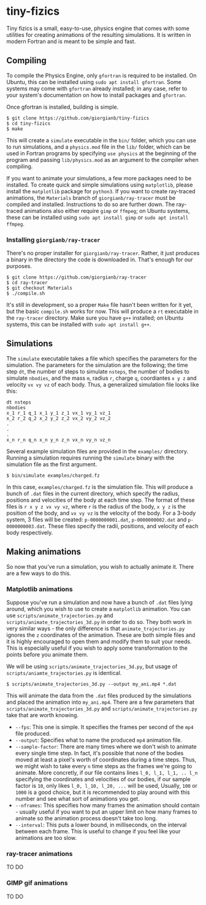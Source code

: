 # tiny-fizics
Tiny fizics is a small, easy-to-use, physics engine that comes with some utilities for creating animations of the resulting simulations. It is written in modern Fortran and is meant to be simple and fast.

## Compiling
To compile the Physics Engine, only `gfortran` is required to be installed. On Ubuntu, this can be installed using `sudo apt install gfortran`. Some systems may come with `gfortran` already installed; in any case, refer to your system's documentation on how to install packages and `gfortran`.

Once gfortran is installed, building is simple.

```
$ git clone https://github.com/giorgianb/tiny-fizics
$ cd tiny-fizics
$ make
```

This will create a `simulate` executable in the `bin/` folder, which you can use to run simulations, and a `physics.mod` file in the `lib/` folder, which can be used in Fortran programs by specifying `use physics` at the beginning of the program and passing `lib/physics.mod` as an argument to the compiler when compiling.

If you want to animate your simulations, a few more packages need to be installed. To create quick and simple simulations using `matplotlib`, please install the `matplotlib` package for `python3`. If you want to create ray-traced animations, the `Materials` branch of `giorgianb/ray-tracer` must be compiled and installed. Instructions to do so are further down. The ray-traced animations also either require `gimp` or `ffmpeg`; on Ubuntu systems, these can be installed using `sudo apt install gimp` or `sudo apt install ffmpeg`.

### Installing `giorgianb/ray-tracer`

There's no proper installer for `giorgianb/ray-tracer`. Rather, it just produces a binary in the directory the code is downloaded in. That's enough for our purposes. 

```
$ git clone https://github.com/giorgianb/ray-tracer
$ cd ray-tracer
$ git checkout Materials
$ ./compile.sh
```

It's still in development, so a proper `Make` file hasn't been written for it yet, but the basic `compile.sh` works for now. This will produce a `rt` executable in the `ray-tracer` directory. Make sure you have `g++` installed; on Ubuntu systems, this can be installed with `sudo apt install g++`.

## Simulations
The `simulate` executable takes a file which specifies the parameters for the simulation. The parameters for the simulation are the following; the time step `dt`, the number of steps to simulate `nsteps`, the number of bodies to simulate `nbodies`, and the mass `m`, radius `r`, charge `q`, coordiantes `x y z` and velocity `vx vy vz` of each body. Thus, a generalized simulation file looks like this:
```
dt nsteps
nbodies
x_1 r_1 q_1 x_1 y_1 z_1 vx_1 vy_1 vz_1
x_2 r_2 q_2 x_2 y_2 z_2 vx_2 vy_2 vz_2
.
.
.
x_n r_n q_n x_n y_n z_n vx_n vy_n vz_n
```

Several example simulation files are provided in the `examples/` directory. Running a simulation requires running the `simulate` binary with the simulation file as the first argument.
```
$ bin/simulate examples/charged.fz
```

In this case, `examples/charged.fz` is the simulation file. This will produce a bunch of `.dat` files in the current directory, which specify the radius, positions and velocities of the body at each time step. The format of these files is `r x y z vx vy vz`, where `r` is the radius of the body, `x y z` is the position of the body, and `vx vy vz` is the velocity of the body. For a 3-body system, 3 files will be created: `p-0000000001.dat`, `p-0000000002.dat` and `p-0000000003.dat`. These files specify the radii, positions, and velocity of each body respectively. 

## Making animations
So now that you've run a simulation, you wish to actually animate it. There are a few ways to do this.

### Matplotlib animations
Suppose you've run a simulation and now have a bunch of `.dat` files lying around, which you wish to use to create a `matplotlib` animation. You can use `scripts/animate_trajectories.py` and `scripts/animate_trajectories_3d.py` in order to do so. They both work in very similar ways - the only difference is that `animate_trajectories.py` ignores the `z` coordinates of the animation. These are both simple files and it is highly encouraged to open them and modify them to suit your needs. This is especially useful if you wish to apply some transformation to the points before you animate them.

We will be using `scripts/animate_trajectories_3d.py`, but usage of `scripts/aniamte_trajectories.py` is identical.
```
$ scripts/animate_trajectories_3d.py --output my_ani.mp4 *.dat
```
This will animate the data from the  `.dat` files produced by the simulations and placed the animation into `my_ani.mp4`. There are a few parameters that `scripts/animate_trajectories_3d.py` and `scripts/animate_trajectories.py` take that are worth knowing.

* `--fps`: This one is simple. It specifies the frames per second of the `mp4` file produced.
* `--output`: Specifies what to name the produced `mp4` animation file.
* `--sample-factor`: There are many times where we don't wish to animate every single time step. In fact, it's possible that none of the bodies moved at least a pixel's worth of coordinates during a time steps. Thus, we might wish to take every `n` time steps as the frames we're going to animate. More concretly, if our file contains lines `l_0, l_1, l_1, .. l_n` specifying the coordinates and velocities of our bodies, if our sample factor is `10`, only likes `l_0, l_10, l_20, ...` will be used, Usually, `100` or `1000` is a good choice, but it is recommended to play around with this number and see what sort of animations you get. 
* `--nframes`: This specifies how many frames the animation should contain - usually useful if you want to put an upper limit on how many frames to animate so the animation process doesn't take too long.
* `--interval`: This puts a lower bound, in milliseconds, on the interval between each frame. This is useful to change if you feel like your animations are too slow.

### ray-tracer animations
TO DO

### GIMP gif animations
TO DO
